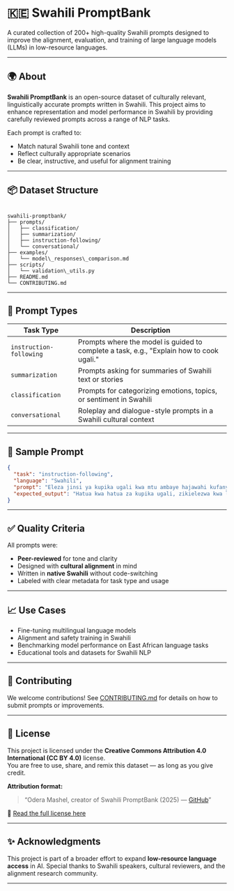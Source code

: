 # 🇰🇪 Swahili PromptBank

A curated collection of 200+ high-quality Swahili prompts designed to improve the alignment, evaluation, and training of large language models (LLMs) in low-resource languages.

---

## 🌍 About

**Swahili PromptBank** is an open-source dataset of culturally relevant, linguistically accurate prompts written in Swahili. This project aims to enhance representation and model performance in Swahili by providing carefully reviewed prompts across a range of NLP tasks.

Each prompt is crafted to:
- Match natural Swahili tone and context
- Reflect culturally appropriate scenarios
- Be clear, instructive, and useful for alignment training

---

## 📦 Dataset Structure

```

swahili-promptbank/
├── prompts/
│   ├── classification/
│   ├── summarization/
│   ├── instruction-following/
│   └── conversational/
├── examples/
│   └── model\_responses\_comparison.md
├── scripts/
│   └── validation\_utils.py
├── README.md
└── CONTRIBUTING.md

````

---

## 🧠 Prompt Types

| Task Type             | Description |
|-----------------------|-------------|
| `instruction-following` | Prompts where the model is guided to complete a task, e.g., "Explain how to cook ugali." |
| `summarization`         | Prompts asking for summaries of Swahili text or stories |
| `classification`        | Prompts for categorizing emotions, topics, or sentiment in Swahili |
| `conversational`        | Roleplay and dialogue-style prompts in a Swahili cultural context |

---

## 🧪 Sample Prompt

```json
{
  "task": "instruction-following",
  "language": "Swahili",
  "prompt": "Eleza jinsi ya kupika ugali kwa mtu ambaye hajawahi kufanya hivyo.",
  "expected_output": "Hatua kwa hatua za kupika ugali, zikielezwa kwa lugha rahisi."
}
````

---

## ✅ Quality Criteria

All prompts were:

* **Peer-reviewed** for tone and clarity
* Designed with **cultural alignment** in mind
* Written in **native Swahili** without code-switching
* Labeled with clear metadata for task type and usage

---

## 📈 Use Cases

* Fine-tuning multilingual language models
* Alignment and safety training in Swahili
* Benchmarking model performance on East African language tasks
* Educational tools and datasets for Swahili NLP

---

## 🤝 Contributing

We welcome contributions! See [CONTRIBUTING.md](./CONTRIBUTING.md) for details on how to submit prompts or improvements.

---

## 📜 License

This project is licensed under the **Creative Commons Attribution 4.0 International (CC BY 4.0)** license.  
You are free to use, share, and remix this dataset — as long as you give credit.

**Attribution format:**
> “Odera Mashel, creator of Swahili PromptBank (2025) — [GitHub](https://github.com/iamMashel)”

🔗 [Read the full license here](https://creativecommons.org/licenses/by/4.0/)


---

## ✨ Acknowledgments

This project is part of a broader effort to expand **low-resource language access** in AI.
Special thanks to Swahili speakers, cultural reviewers, and the alignment research community.

---

